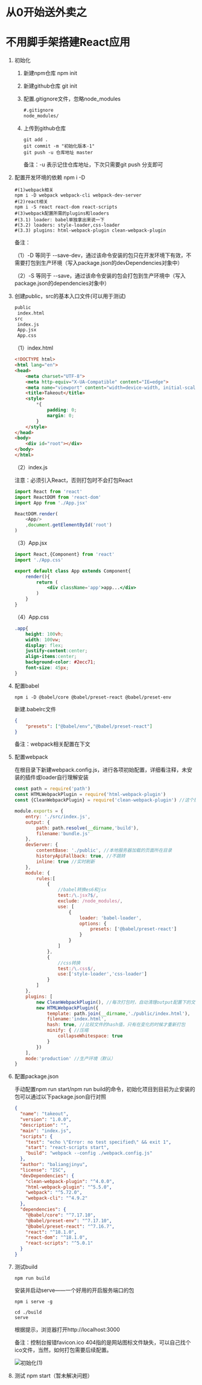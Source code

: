 # 从0开始送外卖之

# 	不用脚手架搭建React应用

1. 初始化

   1. 新建npm仓库 npm init

   2. 新建github仓库 git init

   3. 配置.gitignore文件，忽略node_modules

      ```txt
      #.gitignore
      node_modules/
      ```

   4. 上传到github仓库

      ```shell
      git add .
      git commit -m "初始化版本-1"
      git push -u 仓库地址 master
      ```

      备注：-u 表示记住仓库地址，下次只需要git push 分支即可

2. 配置开发环境的依赖 npm i -D

   ```shell
   #(1)webpack相关
   npm i -D webpack webpack-cli webpack-dev-server
   #(2)react相关
   npm i -S react react-dom react-scripts
   #(3)webpack配置所需的plugins和loaders
   #(3.1) loader: babel单独拿出来说一下
   #(3.2) loaders: style-loader,css-loader
   #(3.3) plugins: html-webpack-plugin clean-webpack-plugin
   
   ```

   备注：

   （1）-D 等同于 --save-dev，通过该命令安装的包只在开发环境下有效，不需要打包到生产环境（写入package.json的devDependencies对象中）

   （2）-S 等同于 --save，通过该命令安装的包会打包到生产环境中（写入package.json的dependencies对象中）

3. 创建public，src的基本入口文件(可以用于测试)

   ```txt
   public
   	index.html
   src
   	index.js
   	App.jsx
   	App.css
   ```

   （1）index.html

   ```html
   <!DOCTYPE html>
   <html lang="en">
   <head>
       <meta charset="UTF-8">
       <meta http-equiv="X-UA-Compatible" content="IE=edge">
       <meta name="viewport" content="width=device-width, initial-scale=1.0">
       <title>Takeout</title>
       <style>
           *{
               padding: 0;
               margin: 0;
           }
       </style>
   </head>
   <body>
       <div id="root"></div>
   </body>
   </html>
   ```

   （2）index.js

   注意：必须引入React，否则打包时不会打包React

   ```js
   import React from 'react'
   import ReactDOM from 'react-dom'
   import App from './App.jsx'
   
   ReactDOM.render(
       <App/>
       ,document.getElementById('root')
   )
   ```

   （3）App.jsx

   ```jsx
   import React,{Component} from 'react'
   import './App.css'
   
   export default class App extends Component{
       render(){
           return (
               <div className='app'>app...</div>
           )
       }
   }
   ```

   （4）App.css

   ```css
   .app{
       height: 100vh;
       width: 100vw;
       display: flex;
       justify-content:center;
       align-items:center;
       background-color: #2ecc71;
       font-size: 45px;
   }
   ```

   

4. 配置babel

   ```shell
   npm i -D @babel/core @babel/preset-react @babel/preset-env
   ```

   新建.babelrc文件

   ```json
   {
       "presets": ["@babel/env","@babel/preset-react"]
   }
   ```

   备注：webpack相关配置在下文

5. 配置webpack

   在根目录下新建webpack.config.js，进行各项初始配置，详细看注释，未安装的插件或loader自行理解安装

   ```js
   const path = require('path')
   const HTMLWebpackPlugin = require('html-webpack-plugin')
   const {CleanWebpackPlugin} = require('clean-webpack-plugin') //这个插件不是默认暴露的
   
   module.exports = {
       entry: './src/index.js',
       output: {
           path: path.resolve(__dirname,'build'),
           filename:'bundle.js'
       },
       devServer: {
           contentBase: './public', //本地服务器加载的页面所在目录
           historyApiFallback: true, //不跳转
           inline: true //实时刷新
       },
       module: {
           rules:[
               {
                   //babel转换es6和jsx
                   test:/\.jsx?$/,
                   exclude: /node_modules/,
                   use: [
                       {
                           loader: 'babel-loader',
                           options: {
                               presets: ['@babel/preset-react']
                           }
                       }
                   ]
               },
               {
                   //css转换
                   test:/\.css$/,
                   use:['style-loader','css-loader']
               }
           ]
       },
       plugins: [
           new CleanWebpackPlugin(), //每次打包时，自动清理output配置下的文件夹
           new HTMLWebpackPlugin({
               template: path.join(__dirname,'./public/index.html'),
               filename:'index.html',
               hash: true, //比较文件的hash值，只有在变化的时候才重新打包
               minify: { //压缩
                   collapseWhitespace: true
               }
           })
       ],
       mode:'production' //生产环境（默认）
   }
   ```

6. 配置package.json

   手动配置npm run start/npm run build的命令，初始化项目到目前为止安装的包可以通过以下package.json自行对照

   ```json
   {
     "name": "takeout",
     "version": "1.0.0",
     "description": "",
     "main": "index.js",
     "scripts": {
       "test": "echo \"Error: no test specified\" && exit 1",
       "start": "react-scripts start",
       "build": "webpack --config ./webpack.config.js"
     },
     "author": "baliangjinyu",
     "license": "ISC",
     "devDependencies": {
       "clean-webpack-plugin": "^4.0.0",
       "html-webpack-plugin": "^5.5.0",
       "webpack": "^5.72.0",
       "webpack-cli": "^4.9.2"
     },
     "dependencies": {
       "@babel/core": "^7.17.10",
       "@babel/preset-env": "^7.17.10",
       "@babel/preset-react": "^7.16.7",
       "react": "^18.1.0",
       "react-dom": "^18.1.0",
       "react-scripts": "^5.0.1"
     }
   }
   
   ```

7. 测试build

   ```shell
   npm run build
   ```

   安装并启动serve——一个好用的开启服务端口的包

   ```shell
   npm i serve -g
   
   cd ./build
   serve
   ```

   根据提示，浏览器打开http://localhost:3000

   备注：控制台报错favicon.ico 404指的是网站图标文件缺失，可以自己找个ico文件，当然，如何打包需要后续配置。

   ![初始化(1)](D:\0Mine\外卖平台\pictures\pic_used_in_markdown\初始化(1).png)

8. 测试 npm start（暂未解决问题）